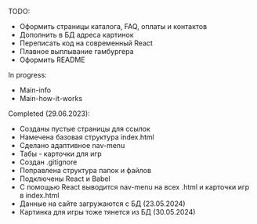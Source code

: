 TODO:
* Оформить страницы каталога, FAQ, оплаты и контактов
* Дополнить в БД адреса картинок
* Переписать код на современный React
* Плавное выплывание гамбургера
* Оформить README

In progress:
* Main-info
* Main-how-it-works

Completed (29.06.2023):
* Созданы пустые страницы для ссылок
* Намечена базовая структура index.html
* Сделано адаптивное nav-menu
* Табы - карточки для игр
* Создан .gitignore
* Поправлена структура папок и файлов
* Подключены React и Babel
* С помощью React выводится nav-menu на всех .html и карточки игр в index.html
* Данные на сайте загружаются с БД (23.05.2024)
* Картинка для игры тоже тянется из БД (30.05.2024)
